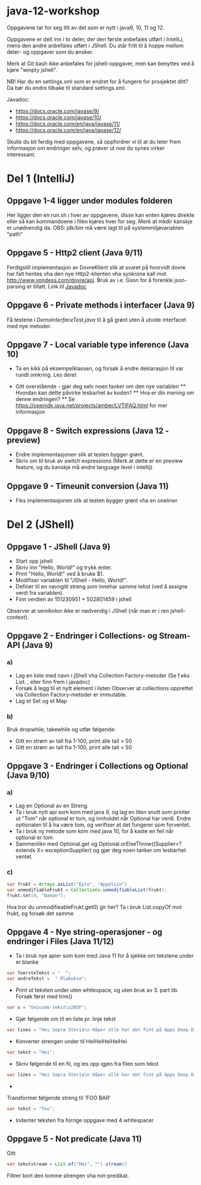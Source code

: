 # java-12-workshop
Oppgavene tar for seg litt av det som er nytt i java9, 10, 11 og 12.

Oppgavene er delt inn i to deler, der den første anbefales utført i IntelliJ, mens den andre anbefales utført i JShell.  Du står fritt til å hoppe mellom deler- og oppgaver som du ønsker. 

Merk at Git bash ikke anbefales for jshell-oppgaver, men kan benyttes ved å kjøre "winpty jshell".

NB! Har du en settings.xml som er endret for å fungere for prosjektet ditt? Da bør du endre tilbake til standard settings.xml.

Javadoc:

* https://docs.oracle.com/javase/9/ 
* https://docs.oracle.com/javase/10/ 
* https://docs.oracle.com/en/java/javase/11/ 
* https://docs.oracle.com/en/java/javase/12/ 

Skulle du bli ferdig med oppgavene, så oppfordrer vi til at du leter frem informasjon om endringer selv, og prøver ut noe du synes virker interessant.

# Del 1 (IntelliJ)
## Oppgave 1-4 ligger under modules folderen
Her ligger den en run.sh i hver av oppgavene, disse kan enten kjøres direkte eller så kan kommandoene i filen kjøres hver for seg. Merk at mkdir kanskje er unødvendig da.
OBS: jdk/bin må være lagt til på systemmiljøvariablen "path" 
## Oppgave 5 - Http2 client (Java 9/11)

Ferdigstill implementasjon av DovreKlient slik at svaret på hvorvidt dovre har falt hentes vha den nye Http2-klienten vha synkrone kall mot http://www.vondess.com/dovre/api. Bruk av i.e. Gson for å forenkle json-parsing er tillatt. 
Link til [Javadoc](https://docs.oracle.com/en/java/javase/11/docs/api/index.html)

## Oppgave 6 - Private methods i interfacer (Java 9)

Få testene i _DemoInterfaceTest.java_ til å gå grønt uten å utvide interfacet med nye metoder.

## Oppgave 7 - Local variable type inference (Java 10)

* Ta en kikk på eksempelklassen, og forsøk å endre deklarasjon til var rundt omkring. Les deret

* Gitt overstående - gjør deg selv noen tanker om den nye variablen 
    ** Hvordan kan dette påvirke lesbarhet av koden?
    ** Hva er din mening om denne endringen? 
    ** Se https://openjdk.java.net/projects/amber/LVTIFAQ.html for mer informasjon

## Oppgave 8 - Switch expressions (Java 12 - preview)

* Endre implementasjonen slik at testen bygger grønt. 
* Skriv om til bruk av switch expressions (Merk at dette er en preview feature, og du kanskje må endre language level i intellij)

## Oppgave 9 - Timeunit conversion (Java 11)

* Fiks implementasjonen slik at testen bygger grønt vha en oneliner 

# Del 2 (JShell) 

## Oppgave 1 - JShell (Java 9)

 * Start opp jshell
 * Skriv inn "Hello, World!" og trykk enter.
 * Print "Hello, World!" ved å bruke $1. 
 * Modifiser variablen til "JShell - Hello, World!". 
 * Definer til en navngitt streng som innehar samme tekst (ved å assigne verdi fra variablen).  
 * Finn verdien av 151230951 + 502801459 i jshell
 
 Observer at semikolon ikke er nødvendig i JShell (når man er i ren jshell-context).  

## Oppgave 2 - Endringer i Collections- og Stream-API (Java 9)

### a)

* Lag en liste med navn i jShell vha Collection Factory-metoder (Se f.eks List. <tab>, eller finn frem i javadoc) 
* Forsøk å legg til et nytt element i listen
    Observer at collections opprettet via Collection Factory-metoder er immutable. 
* Lag et Set og et Map


### b)

Bruk dropwhile, takewhile og utfør følgende:

* Gitt en strøm av tall fra 1-100, print alle tall > 50
* Gitt en strøm av tall fra 1-100, print alle tall < 50

## Oppgave 3 - Endringer i Collections og Optional (Java 9/10)

### a)

* Lag en Optional av en Streng. 
* Ta i bruk nytt api som kom med java 9, og lag en liten snutt som printer ut  "Tom" når optional er tom, og innholdet når Optional har verdi. Endre optionalen til å ha være tom, og verifiser at det fungerer som forventet. 
* Ta i bruk ny metode som kom med java 10, for å kaste en feil når optional er tom
* Sammenlikn med Optional.get og Optional.orElseThrow((Supplier<? extends X> exceptionSupplier) 
og gjør deg noen tanker om lesbarhet
ventet. 


### c) 
```Java
var frukt = Arrays.asList("Eple", "Appelsin")
var unmodifiableFrukt = Collections.unmodifiableList(frukt);
frukt.set(0, "Banan");
```
Hva tror du unmodifieableFrukt.get0) gir her? 
Ta i bruk List.copyOf mot frukt, og forsøk det samme 


## Oppgave 4 - Nye string-operasjoner - og endringer i Files (Java 11/12)
*  Ta i bruk nye apier som kom med Java 11 for å sjekke om tekstene under er blanke
```Java
var foersteTekst = "  ";
var andreTekst =  " Olabukse";
```
*  Print ut teksten under uten whitespace, og uten bruk av 3. part lib. Forsøk først med trim()
```Java
var s = "Unicode-tekst\u205F";
```

*  Gjør følgende om til en liste pr. linje tekst
```Java
var lines = "Hei Sopra Steria\n Håper alle har det fint på Apps Deep Dive!";
```

*  Konverter strengen under til HeiHeiHeiHeiHei
```Java
var tekst = "Hei";
```
* Skriv følgende til en fil, og les opp igjen fra filen som tekst
```Java
var lines = "Hei Sopra Steria\n Håper alle har det fint på Apps Deep Dive!";
```
* 
Transformer følgende streng til 'FOO BAR'
```Java
var tekst = "foo";
```

* Indenter teksten fra forrige oppgave med 4 whitespacer

## Oppgave 5 - Not predicate (Java 11)

Gitt 
```Java
var tekststream = List.of("Hei", "").stream()
```

Filtrer bort den tomme strengen vha not-predikat. 


